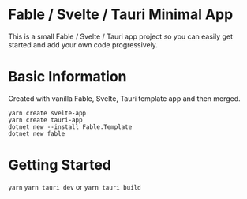 #  Fable / Svelte / Tauri Minimal App

This is a small Fable / Svelte / Tauri app project so you can easily get started and add your own code progressively. 

# Basic Information

Created with vanilla Fable, Svelte, Tauri template app and then merged.
```
yarn create svelte-app
yarn create tauri-app
dotnet new --install Fable.Template
dotnet new fable
```

# Getting Started

`yarn`
`yarn tauri dev` or `yarn tauri build`

